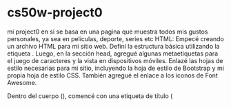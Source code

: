 # cs50w-project0
mi project0 en si se basa en una pagina que muestra todos mis gustos personales, ya sea en peliculas, deporte, series etc
HTML:
Empecé creando un archivo HTML para mi sitio web. Definí la estructura básica utilizando la etiqueta <!DOCTYPE html>. Luego, en la sección head, agregué algunas metaetiquetas para el juego de caracteres y la vista en dispositivos móviles. Enlazé las hojas de estilo necesarias para mi sitio, incluyendo la hoja de estilo de Bootstrap y mi propia hoja de estilo CSS. También agregué el enlace a los iconos de Font Awesome.

Dentro del cuerpo (<body>), comencé con una etiqueta de título (<title>) para darle un nombre a mi sitio web. Usé la clase container de Bootstrap para crear un contenedor centralizado para mi contenido. Dentro de este contenedor, coloqué un encabezado grande llamado jumbotron con un título y una descripción. Debajo del jumbotron, organicé cuatro tarjetas utilizando el sistema de grillas de Bootstrap (row y col-md-3). Cada tarjeta contiene una imagen y un título relacionado con mis intereses. Para las tarjetas, usé la clase card de Bootstrap y agregué botones que enlazan a diferentes páginas de mi sitio.

Al final de la página, añadí un pie de página (footer) con enlaces a mis redes sociales. Utilicé las clases de Bootstrap para organizar los elementos de manera ordenada.

SASS (CSS):
Para los estilos, comencé definiendo algunos colores personalizados utilizando variables. Estos colores los usé para dar estilo a diferentes partes de mi sitio web. Creé una clase base llamada .base-style que establece propiedades generales como fondo, color de texto y tipo de fuente.

Dentro de la hoja de estilo, también definí estilos específicos para el encabezado (header), jumbotron, tarjetas de contenido (card), botones (btn-primary) y el pie de página (footer). Utilicé pseudo-selectores como :hover para aplicar cambios de estilo cuando el usuario interactúa con los elementos.

Además, apliqué estilos responsivos usando @media queries para adaptar el diseño en pantallas más pequeñas. Esto asegura que mi sitio se vea bien en diferentes dispositivos, como teléfonos móviles y tabletas.

En cuanto a la estructura del código, agrupé elementos relacionados en bloques con clases y utilicé anidamiento para mantener mi hoja de estilo organizada. También aproveché la herencia de estilos para aplicar propiedades similares a varios elementos.